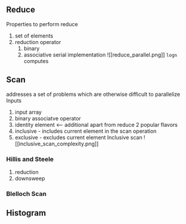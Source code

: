 ## Reduce
Properties to perform reduce
1. set of elements 
2. reduction operator 
	1. binary
	2. associative
serial implementation
![[reduce_parallel.png]]
`logn` computes 

## Scan
addresses a set of problems which are otherwise difficult to parallelize
Inputs
1. input array
2. binary associatve operator
3. identity element <-- additional apart from reduce
2 popular flavors
1. inclusive - includes current element in the scan operation
2. exclusive - excludes current element
Inclusive scan 
![[inclusive_scan_complexity.png]]
### Hillis and Steele
1. reduction
2. downsweep
### Blelloch Scan
## Histogram
